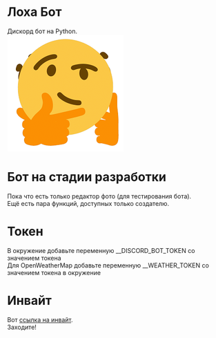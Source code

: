 # Лоха Бот
Дискорд бот на Python.<br />
![Screenshot](https://github.com/Pixelsuft/Loxa-bot/blob/main/bot_small.png?raw=true)
# Бот на стадии разработки
Пока что есть только редактор фото (для тестирования бота).<br />
Ещё есть пара функций, доступных только создателю.
# Токен
В окружение добавьте переменную __DISCORD_BOT_TOKEN со значением токена<br />
Для OpenWeatherMap добавьте переменную __WEATHER_TOKEN со значением токена в окружение
# Инвайт
Вот [ссылка на инвайт](https://discord.com/oauth2/authorize?client_id=775611736703238144&scope=bot&permissions=8).<br />
Заходите!

